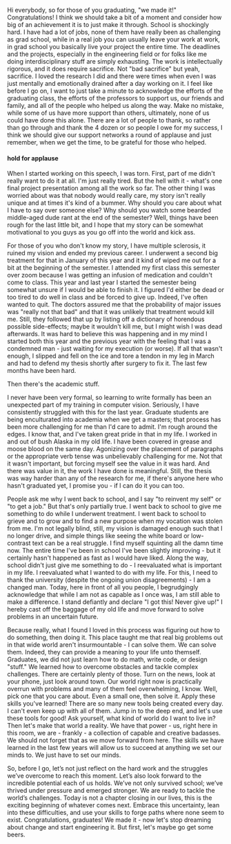 Hi everybody, so for those of you graduating, "we made it!"  Congratulations!  I think we should take a bit of a moment and consider how big of an achievement it is to just make it through.  School is shockingly hard.  I have had a lot of jobs, none of them have really been as challenging as grad school, while in a real job you can usually leave your work at work, in grad school you basically live your project the entire time.  The deadlines and the projects, especially in the engineering field or for folks like me doing interdisciplinary stuff are simply exhausting.  The work is intellectually rigorous, and it does require sacrifice.  Not "bad sacrifice" but yeah, sacrifice.  I loved the research I did and there were times when even I was just mentally and emotionally drained after a day working on it.  I feel like before I go on, I want to just take a minute to acknowledge the efforts of the graduating class, the efforts of the professors to support us, our friends and family, and all of the people who helped us along the way.  Make no mistake, while some of us have more support than others, ultimately, none of us could have done this alone.  There are a lot of people to thank, so rather than go through and thank the 4 dozen or so people I owe for my success, I think we should give our support networks a round of applause and just remember, when we get the time, to be grateful for those who helped.  

#### hold for applause

When I started working on this speech, I was torn.  First, part of me didn't really want to do it at all.  I'm just really tired.  But the hell with it - what's one final project presentation among all the work so far.  The other thing I was worried about was that nobody would really care, my story isn't really unique and at times it's kind of a bummer.  Why should you care about what I have to say over someone else?  Why should you watch some bearded middle-aged dude rant at the end of the semester?  Well, things have been rough for the last little bit, and I hope that my story can be somewhat motivational to you guys as you go off into the world and kick ass.

For those of you who don't know my story, I have multiple sclerosis, it ruined my vision and ended my previous career.  I underwent a second big treatment for that in January of this year and it kind of wiped me out for a bit at the beginning of the semester.  I attended my first class this semester over zoom because I was getting an infusion of medication and couldn't come to class.  This year and last year I started the semester being somewhat unsure if I would be able to finish it.  I figured I'd either be dead or too tired to do well in class and be forced to give up.  Indeed, I've often wanted to quit.  The doctors assured me that the probability of major issues was "really not that bad" and that it was unlikely that treatment would kill me.  Still, they followed that up by listing off a dictionary of horendous possible side-effects; maybe it wouldn't kill me, but I might wish I was dead afterwards.  It was hard to believe this was happening and in my mind I started both this year and the previous year with the feeling that I was a condemned man - just waiting for my execution (or worse).  If all that wasn't enough, I slipped and fell on the ice and tore a tendon in my leg in March and had to defend my thesis shortly after surgery to fix it.  The last few months have been hard.

Then there's the academic stuff.  

I never have been very formal, so learning to write formally has been an unexpected part of my training in computer vision.  Seriously, I have consistently struggled with this for the last year.  Graduate students are being enculturated into academia when we get a masters; that process has been more challenging for me than I'd care to admit.  I'm rough around the edges.  I know that, and I've taken great pride in that in my life.  I worked in and out of bush Alaska in my old life.  I have been covered in grease and moose blood on the same day.  Agonizing over the placement of paragraphs or the appropriate verb tense was unbelievably challenging for me.  Not that it wasn't important, but forcing myself see the value in it was hard.  And there was value in it, the work I have done is meaningful.  Still, the thesis was way harder than any of the research for me, if there's anyone here who hasn't graduated yet, I promise you - if I can do it you can too.  

People ask me why I went back to school, and I say "to reinvent my self" or "to get a job."  But that's only partially true.  I went back to school to give me something to do while I underwent treatment.  I went back to school to grieve and to grow and to find a new purpose when my vocation was stolen from me.  I'm not legally blind, still, my vision is damaged enough such that I no longer drive, and simple things like seeing the white board or low-contrast text can be a real struggle.  I find myself squinting all the damn time now.  The entire time I've been in school I've been slightly improving - but it certainly hasn't happened as fast as I would have liked.  Along the way, school didn't just give me something to do - I reevaluated what is important in my life.  I reevaluated what I wanted to do with my life.  For this, I need to thank the university (despite the ongoing union disagreements) - I am a changed man.  Today, here in front of all you people, I begrudgingly acknowledge that while I am not as capable as I once was, I am still able to make a difference.  I stand defiantly and declare "I got this!  Never give up!"  I hereby cast off the baggage of my old life and move forward to solve problems in an uncertain future.

Because really, what I found I loved in this process was figuring out how to do something, then doing it.  This place taught me that real big problems out in that wide world aren't insurmountable - I can solve them.  We can solve them.  Indeed, they can provide a meaning to your life unto themself.  Graduates, we did not just learn how to do math, write code, or design "stuff."  We learned how to overcome obstacles and tackle complex challenges.  There are certainly plenty of those.  Turn on the news, look at your phone, just look around town.  Our world right now is practically overrun with problems and many of them feel overwhelming, I know.  Well, pick one that you care about.  Even a small one, then solve it.  Apply these skills you've learned!  There are so many new tools being created every day.  I can't even keep up with all of them.  Jump in to the deep end, and let's use these tools for good!  Ask yourself, what kind of world do I want to live in?  Then let's make that world a reality.  We have that power - us, right here in this room, we are - frankly - a collection of capable and creative badasses.  We should not forget that as we move forward from here.  The skills we have learned in the last few years will allow us to succeed at anything we set our minds to.  We just have to set our minds. 

So, before I go, let’s not just reflect on the hard work and the struggles we’ve overcome to reach this moment. Let’s also look forward to the incredible potential each of us holds. We’ve not only survived school; we’ve thrived under pressure and emerged stronger.  We are ready to tackle the world’s challenges. Today is not a chapter closing in our lives, this is the exciting beginning of whatever comes next. Embrace this uncertainty, lean into these difficulties, and use your skills to forge paths where none seem to exist. Congratulations, graduates! We made it - now let's stop dreaming about change and start engineering it.  But first, let's maybe go get some beers.